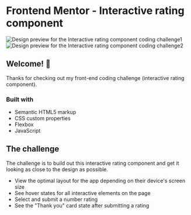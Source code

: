 # Frontend Mentor - Interactive rating component

![Design preview for the Interactive rating component coding challenge1](./home/ophelie/code/ophelieturenne/frontEnd_mentor/interactive-rating-component-main/design/solution-change1.PNG)
![Design preview for the Interactive rating component coding challenge2](./home/ophelie/code/ophelieturenne/frontEnd_mentor/interactive-rating-component-main/design/solution-change2.PNG)

## Welcome! 👋

Thanks for checking out my front-end coding challenge (interactive rating component).

### Built with

- Semantic HTML5 markup
- CSS custom properties
- Flexbox
- JavaScript

## The challenge

The challenge is to build out this interactive rating component and get it looking as close to the design as possible.

- View the optimal layout for the app depending on their device's screen size
- See hover states for all interactive elements on the page
- Select and submit a number rating
- See the "Thank you" card state after submitting a rating
